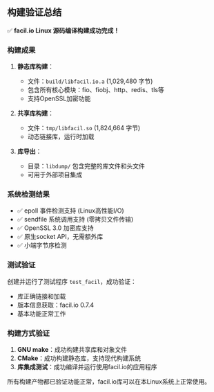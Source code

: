 ## 构建验证总结

✅ **facil.io Linux 源码编译构建成功完成！**

### 构建成果

1. **静态库构建**：
   - 文件：`build/libfacil.io.a` (1,029,480 字节)
   - 包含所有核心模块：fio、fiobj、http、redis、tls等
   - 支持OpenSSL加密功能

2. **共享库构建**：
   - 文件：`tmp/libfacil.so` (1,824,664 字节)
   - 动态链接库，运行时加载

3. **库导出**：
   - 目录：`libdump/` 包含完整的库文件和头文件
   - 可用于外部项目集成

### 系统检测结果

- ✅ epoll 事件检测支持 (Linux高性能I/O)
- ✅ sendfile 系统调用支持 (零拷贝文件传输)
- ✅ OpenSSL 3.0 加密库支持
- ✅ 原生socket API，无需额外库
- ✅ 小端字节序检测

### 测试验证

创建并运行了测试程序 `test_facil`，成功验证：
- 库正确链接和加载
- 版本信息获取：facil.io 0.7.4
- 基本功能正常工作

### 构建方式验证

1. **GNU make**：成功构建共享库和对象文件
2. **CMake**：成功构建静态库，支持现代构建系统
3. **库集成测试**：成功编译并运行使用facil.io的应用程序

所有构建产物都已验证功能正常，facil.io库可以在本Linux系统上正常使用。
